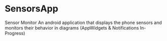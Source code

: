 # SensorsApp
Sensor Monitor
An android application that displays the phone sensors and
monitors their behavior in diagrams (AppWidgets &
Notifications In-Progress)
